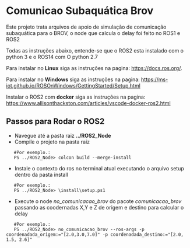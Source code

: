 # Comunicao Subaquática Brov
Este projeto trata arquivos de apoio de simulação de comunicação subaquática para o BROV, o node que calcula o delay foi feito no ROS1 e ROS2

Todas as instruções abaixo, entende-se que o ROS2 esta instalado com o python 3 e o ROS14 com O python 2.7

Para instalar no **Linux** siga as instruções na pagina: https://docs.ros.org/.

Para instalar no **Windows** siga as instruções na pagina: https://ms-iot.github.io/ROSOnWindows/GettingStarted/Setup.html 

Instalar o ROS2 com  **docker** siga as instruções na pagina: https://www.allisonthackston.com/articles/vscode-docker-ros2.html 

## Passos para Rodar o ROS2
   * Navegue até a pasta raiz **../ROS2_Node**
   * Compile o projeto na pasta raiz
~~~console
   #Por exemplo.: 
   PS ../ROS2_Node> colcon build --merge-install
~~~
   * Instale o contexto do ros no terminal atual executando o arquivo setup dentro da pasta install 
~~~console
   #Por exemplo.: 
   PS ../ROS2_Node> \install\setup.ps1
~~~   
   * Execute o node *no_comunicacao_brov* do pacote *comunicacao_brov* passando as coodernadas X,Y e Z de origem e destino para calcular o delay
~~~console
   #Por exemplo.: 
   PS ../ROS2_Node> no_comunicacao_brov --ros-args -p coordenadada_origem:="[2.0,3.0,7.0]" -p coordenadada_destino:="[2.0, 1.5, 2.6]"
~~~ 
